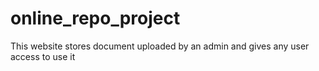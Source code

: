 # online_repo_project
This website stores document uploaded by an admin and gives any user access to use it
